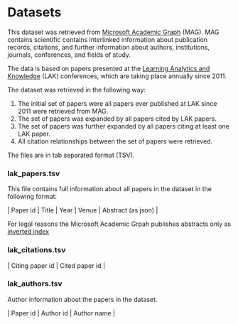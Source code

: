 # Datasets

This dataset was retrieved from [Microsoft Academic Graph](https://www.microsoft.com/en-us/research/project/microsoft-academic-graph/) (MAG). 
MAG contains scientific contains interlinked information about publication records, citations, 
and further information about authors, institutions, journals, conferences, and fields of study. 

The data is based on papers presented at the [Learning Analytics and Knowledge](https://solaresearch.org/events/lak/) (LAK) conferences, 
which are taking place annually since 2011.

The dataset was retrieved in the following way:
1. The initial set of papers were all papers ever published at LAK since 2011 were retrieved from MAG.
2. The set of papers was expanded by all papers cited by LAK papers.
3. The set of papers was further expanded by all papers citing at least one LAK paper.
4. All citation relationships between the set of papers were retrieved. 

The files are in tab separated format (TSV).

### lak_papers.tsv
This file contains full information about all papers in the dataset in the following format:

| Paper id | Title | Year | Venue | Abstract (as json) |

For legal reasons the Microsoft Academic Grpah publishes abstracts only as [inverted index](https://en.wikipedia.org/wiki/Inverted_index)

### lak_citations.tsv

| Citing paper id | Cited paper id |


### lak_authors.tsv
Author information about the papers in the dataset.

| Paper id | Author id | Author name |
